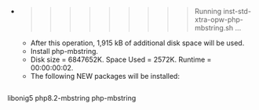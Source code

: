 * >>>>>>>>> Running inst-std-xtra-opw-php-mbstring.sh ...
  * After this operation, 1,915 kB of additional disk space will be used.
  * Install php-mbstring.
  * Disk size = 6847652K. Space Used = 2572K. Runtime = 00:00:00:02.
  * The following NEW packages will be installed:
  ```bash
libonig5 php8.2-mbstring php-mbstring
  ```
